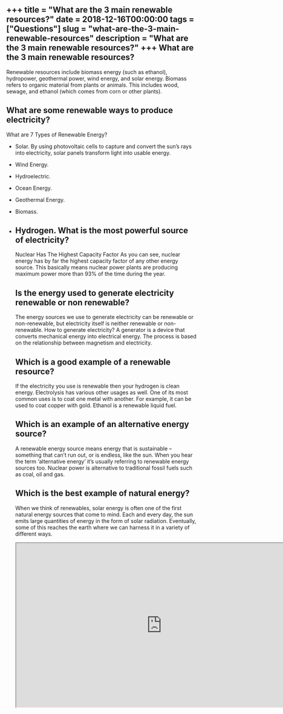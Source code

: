 +++
title = "What are the 3 main renewable resources?"
date = 2018-12-16T00:00:00
tags = ["Questions"]
slug = "what-are-the-3-main-renewable-resources"
description = "What are the 3 main renewable resources?"
+++
What are the 3 main renewable resources?
----------------------------------------

Renewable resources include biomass energy (such as ethanol), hydropower, geothermal power, wind energy, and solar energy. Biomass refers to organic material from plants or animals. This includes wood, sewage, and ethanol (which comes from corn or other plants).

What are some renewable ways to produce electricity?
----------------------------------------------------

What are 7 Types of Renewable Energy?

- Solar. By using photovoltaic cells to capture and convert the sun’s rays into electricity, solar panels transform light into usable energy.
- Wind Energy.
- Hydroelectric.
- Ocean Energy.
- Geothermal Energy.
- Biomass.
- Hydrogen. What is the most powerful source of electricity?
    ------------------------------------------------
    
    Nuclear Has The Highest Capacity Factor As you can see, nuclear energy has by far the highest capacity factor of any other energy source. This basically means nuclear power plants are producing maximum power more than 93% of the time during the year.
    
    Is the energy used to generate electricity renewable or non renewable?
    ----------------------------------------------------------------------
    
    The energy sources we use to generate electricity can be renewable or non-renewable, but electricity itself is neither renewable or non-renewable. How to generate electricity? A generator is a device that converts mechanical energy into electrical energy. The process is based on the relationship between magnetism and electricity.
    
    Which is a good example of a renewable resource?
    ------------------------------------------------
    
    If the electricity you use is renewable then your hydrogen is clean energy. Electrolysis has various other usages as well. One of its most common uses is to coat one metal with another. For example, it can be used to coat copper with gold. Ethanol is a renewable liquid fuel.
    
    Which is an example of an alternative energy source?
    ----------------------------------------------------
    
    A renewable energy source means energy that is sustainable – something that can’t run out, or is endless, like the sun. When you hear the term ‘alternative energy’ it’s usually referring to renewable energy sources too. Nuclear power is alternative to traditional fossil fuels such as coal, oil and gas.
    
    Which is the best example of natural energy?
    --------------------------------------------
    
    When we think of renewables, solar energy is often one of the first natural energy sources that come to mind. Each and every day, the sun emits large quantities of energy in the form of solar radiation. Eventually, some of this reaches the earth where we can harness it in a variety of different ways.
    
    <iframe allow="accelerometer; autoplay; clipboard-write; encrypted-media; gyroscope; picture-in-picture" allowfullscreen="" class="__youtube_prefs__  epyt-is-override  no-lazyload" data-no-lazy="1" data-origheight="433" data-origwidth="770" data-skipgform_ajax_framebjll="" height="433" id="_ytid_59029" loading="lazy" src="https://www.youtube.com/embed/44Wp3WE1AHs?enablejsapi=1&autoplay=0&cc_load_policy=0&cc_lang_pref=&iv_load_policy=1&loop=0&modestbranding=0&rel=1&fs=1&playsinline=0&autohide=2&theme=dark&color=red&controls=1&" title="YouTube player" width="770"></iframe>